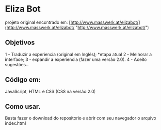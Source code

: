 # Eliza Bot

projeto original encontrado em: [http://www.masswerk.at/elizabot/](http://www.masswerk.at/elizabot/ "http://www.masswerk.at/elizabot/")

## Objetivos

1 - Traduzir a experiencia (original em Inglês); *etapa atual
2 - Melhorar a interface;
3 - expandir a experiencia (fazer uma versão 2.0).
4 - Aceito sugestões...

## Código em:

JavaScript, HTML e CSS (CSS na versão 2.0)

## Como usar.

Basta fazer o download do repositorio e abrir com seu navegador o arquivo index.html
